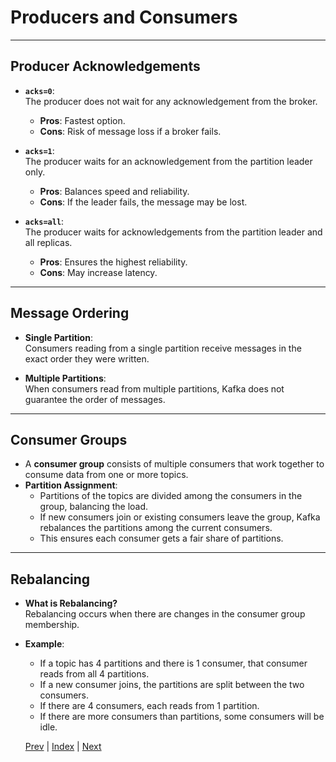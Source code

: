 # Producers and Consumers

---

## Producer Acknowledgements

- **`acks=0`**:  
  The producer does not wait for any acknowledgement from the broker.  
  - **Pros**: Fastest option.  
  - **Cons**: Risk of message loss if a broker fails.

- **`acks=1`**:  
  The producer waits for an acknowledgement from the partition leader only.  
  - **Pros**: Balances speed and reliability.  
  - **Cons**: If the leader fails, the message may be lost.

- **`acks=all`**:  
  The producer waits for acknowledgements from the partition leader and all replicas.  
  - **Pros**: Ensures the highest reliability.  
  - **Cons**: May increase latency.

---

## Message Ordering

- **Single Partition**:  
  Consumers reading from a single partition receive messages in the exact order they were written.

- **Multiple Partitions**:  
  When consumers read from multiple partitions, Kafka does not guarantee the order of messages.

---

## Consumer Groups

- A **consumer group** consists of multiple consumers that work together to consume data from one or more topics.
- **Partition Assignment**:  
  - Partitions of the topics are divided among the consumers in the group, balancing the load.
  - If new consumers join or existing consumers leave the group, Kafka rebalances the partitions among the current consumers.
  - This ensures each consumer gets a fair share of partitions.

---

## Rebalancing

- **What is Rebalancing?**  
  Rebalancing occurs when there are changes in the consumer group membership.

- **Example**:  
  - If a topic has 4 partitions and there is 1 consumer, that consumer reads from all 4 partitions.  
  - If a new consumer joins, the partitions are split between the two consumers.  
  - If there are 4 consumers, each reads from 1 partition.  
  - If there are more consumers than partitions, some consumers will be idle.

  [Prev](01.Overview.md) | [Index](Kafka/INDEX.md) | [Next](03.KafkaOptimizationTheorem.md)